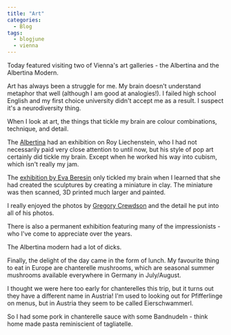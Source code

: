 ```yaml
---
title: "Art"
categories:
  - Blog
tags:
  - blogjune
  - vienna
---
```


Today featured visiting two of Vienna's art galleries - the Albertina and the Albertina Modern.

Art has always been a struggle for me. My brain doesn't understand metaphor that well (although
I am good at analogies!). I failed high school English and my first choice university didn't
accept me as a result. I suspect it's a neurodiversity thing.

When I look at art, the things that tickle my brain are colour combinations, technique, and
detail.

The [Albertina](https://www.albertina.at/en/) had an exhibition on Roy Liechenstein, who I had 
not necessarily paid very close attention to until now, but his style of pop art certainly did
tickle my brain. Except when he worked his way into cubism, which isn't really my jam.

The [exhibition by Eva Beresin](https://www.albertina.at/en/exhibitions/eva-beresin/) only
tickled my brain when I learned that she had created the sculptures by creating a miniature in
clay. The miniature was then scanned, 3D printed much larger and painted.

I really enjoyed the photos by [Gregory Crewdson](https://www.albertina.at/en/exhibitions/gregory-crewdson/) and the detail he put into all of his photos.

There is also a permanent exhibition featuring many of the impressionists - who I've come to
appreciate over the years.

The Albertina modern had a lot of dicks.

Finally, the delight of the day came in the form of lunch. My favourite thing to eat in Europe
are chanterelle mushrooms, which are seasonal summer mushrooms available everywhere in Germany
in July/August.

I thought we were here too early for chanterelles this trip, but it turns out
they have a different name in Austria! I'm used to looking out for Pfifferlinge on menus, but
in Austria they seem to be called Eierschwammerl.

So I had some pork in chanterelle sauce with some Bandnudeln - think home made pasta reminiscient
of tagliatelle.